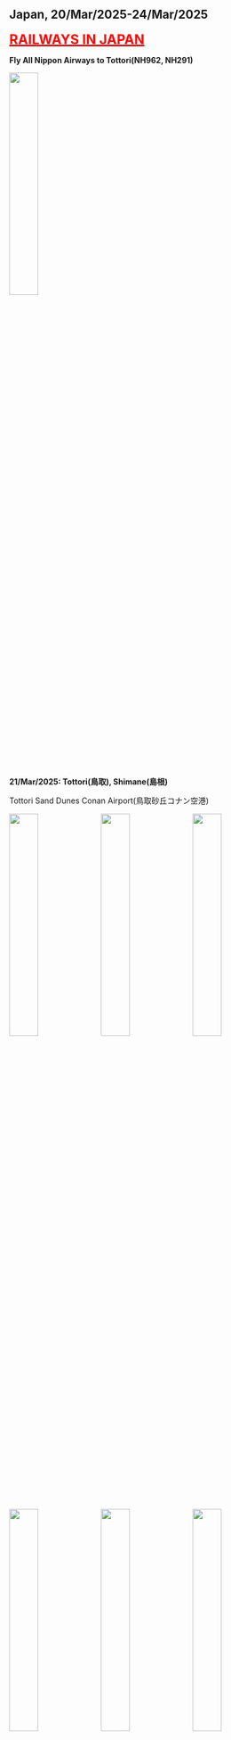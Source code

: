 ## Japan, 20/Mar/2025-24/Mar/2025

**[<font color=red size=5><u>RAILWAYS IN JAPAN</u></font>](https://wqgcx.github.io/transport/20250320JP/JR/)**

**Fly All Nippon Airways to Tottori(NH962, NH291)**

<img src="../20250320JP_photos/IMG_7812.jpeg" width="32%">

**21/Mar/2025: Tottori(鳥取), Shimane(島根)**

Tottori Sand Dunes Conan Airport(鳥取砂丘コナン空港)

<img src="../20250320JP_photos/IMG_7815.jpeg" width="32%">
<img src="../20250320JP_photos/IMG_7816.jpeg" width="32%">
<img src="../20250320JP_photos/IMG_7817.jpeg" width="32%">
<img src="../20250320JP_photos/IMG_7818.jpeg" width="32%">
<img src="../20250320JP_photos/IMG_7819.jpeg" width="32%">
<img src="../20250320JP_photos/IMG_7820.jpeg" width="32%">
<img src="../20250320JP_photos/IMG_7821.jpeg" width="32%">
<img src="../20250320JP_photos/IMG_7822.jpeg" width="32%">

Tottori Sand Dunes(鳥取砂丘)

<img src="../20250320JP_photos/IMG_7827.jpeg" width="32%">
<img src="../20250320JP_photos/IMG_7831.jpeg" width="32%">
<img src="../20250320JP_photos/IMG_7832.jpeg" width="32%">
<img src="../20250320JP_photos/IMG_7833.jpeg" width="32%">
<img src="../20250320JP_photos/IMG_7834.jpeg" width="32%">
<img src="../20250320JP_photos/IMG_7835.jpeg" width="32%">

Tottori Castle Ruins(鳥取城跡)

<img src="../20250320JP_photos/IMG_7839.jpeg" width="32%">
<img src="../20250320JP_photos/IMG_7842.jpeg" width="32%">
<img src="../20250320JP_photos/IMG_7844.jpeg" width="32%">
<img src="../20250320JP_photos/IMG_7845.jpeg" width="32%">
<img src="../20250320JP_photos/IMG_7846.jpeg" width="32%">
<img src="../20250320JP_photos/IMG_7848.jpeg" width="32%">

Hakuto Shrine and Hakuto Coast(白兎神社, 白兎海岸)

<img src="../20250320JP_photos/IMG_7866.jpeg" width="32%">
<img src="../20250320JP_photos/IMG_7862.jpeg" width="32%">
<img src="../20250320JP_photos/IMG_7861.jpeg" width="32%">
<img src="../20250320JP_photos/IMG_7860.jpeg" width="32%">
<img src="../20250320JP_photos/IMG_7855.jpeg" width="32%">
<img src="../20250320JP_photos/IMG_7856.jpeg" width="32%">
<img src="../20250320JP_photos/IMG_7853.jpeg" width="32%">
<img src="../20250320JP_photos/IMG_7863.jpeg" width="32%">
<img src="../20250320JP_photos/IMG_7864.jpeg" width="32%">

Lake Shinji(宍道湖)

<img src="../20250320JP_photos/IMG_7874.jpeg" width="32%">
<img src="../20250320JP_photos/IMG_7872.jpeg" width="32%">
<img src="../20250320JP_photos/IMG_7873.jpeg" width="32%">
<img src="../20250320JP_photos/IMG_7875.jpeg" width="32%">
<img src="../20250320JP_photos/IMG_7877.jpeg" width="32%">

Japanese-Style Dinner

<img src="../20250320JP_photos/IMG_7881.jpeg" width="32%">

Matsue Castle(松江城)

<img src="../20250320JP_photos/IMG_7883.jpeg" width="32%">
<img src="../20250320JP_photos/IMG_7884.jpeg" width="32%">

**22/Mar/2025: Shimane(島根), Tottori(鳥取)**

Izumo Oyashiro Shrine(出雲大社)

<img src="../20250320JP_photos/IMG_7891.jpeg" width="32%">
<img src="../20250320JP_photos/IMG_7908.jpeg" width="32%">
<img src="../20250320JP_photos/IMG_7892.jpeg" width="32%">
<img src="../20250320JP_photos/IMG_7893.jpeg" width="32%">
<img src="../20250320JP_photos/IMG_7894.jpeg" width="32%">
<img src="../20250320JP_photos/IMG_7898.jpeg" width="32%">
<img src="../20250320JP_photos/IMG_7899.jpeg" width="32%">
<img src="../20250320JP_photos/IMG_7902.jpeg" width="32%">
<img src="../20250320JP_photos/IMG_7901.jpeg" width="32%">

Inasa Beach(稲佐の浜)

<img src="../20250320JP_photos/IMG_7906.jpeg" width="32%">
<img src="../20250320JP_photos/IMG_7905.jpeg" width="32%">
<img src="../20250320JP_photos/IMG_7904.jpeg" width="32%">

Momotaro at Yonago Station(米子駅の桃太郎)

<img src="../20250320JP_photos/IMG_7915.jpeg" width="32%">
<img src="../20250320JP_photos/IMG_7916.jpeg" width="32%">
<img src="../20250320JP_photos/IMG_7917.jpeg" width="32%">

Momotaro-Painting Train(桃太郎塗装電車)

<img src="../20250320JP_photos/IMG_7918.jpeg" width="32%">
<img src="../20250320JP_photos/IMG_7945.jpeg" width="32%">

Mizuki Shigeru Road(水木しげるロード)

<img src="../20250320JP_photos/IMG_7919.jpeg" width="32%">
<img src="../20250320JP_photos/IMG_7920.jpeg" width="32%">
<img src="../20250320JP_photos/IMG_7921.jpeg" width="32%">
<img src="../20250320JP_photos/IMG_7922.jpeg" width="32%">
<img src="../20250320JP_photos/IMG_7924.jpeg" width="32%">
<img src="../20250320JP_photos/IMG_7926.jpeg" width="32%">
<img src="../20250320JP_photos/IMG_7937.jpeg" width="32%">
<img src="../20250320JP_photos/IMG_7938.jpeg" width="32%">
<img src="../20250320JP_photos/IMG_7939.jpeg" width="32%">
<img src="../20250320JP_photos/IMG_7940.jpeg" width="32%">
<img src="../20250320JP_photos/IMG_7942.jpeg" width="32%">
<img src="../20250320JP_photos/IMG_7943.jpeg" width="32%">

Youkai Shrine(妖怪神社)

<img src="../20250320JP_photos/IMG_7928.jpeg" width="32%">
<img src="../20250320JP_photos/IMG_7929.jpeg" width="32%">
<img src="../20250320JP_photos/IMG_7941.jpeg" width="32%">

Mizuki Shigeru Museum(水木しげる記念館)

<img src="../20250320JP_photos/IMG_7930.jpeg" width="32%">
<img src="../20250320JP_photos/IMG_7931.jpeg" width="32%">
<img src="../20250320JP_photos/IMG_7932.jpeg" width="32%">
<img src="../20250320JP_photos/IMG_7933.jpeg" width="32%">
<img src="../20250320JP_photos/IMG_7934.jpeg" width="32%">
<img src="../20250320JP_photos/IMG_7935.jpeg" width="32%">
<img src="../20250320JP_photos/IMG_7936.jpeg" width="32%">

**23/Mar/2025: Shimane(島根), Tottori(鳥取)**

Mastue Castle(松江城)

<img src="../20250320JP_photos/IMG_7955.jpeg" width="32%">
<img src="../20250320JP_photos/IMG_7960.jpeg" width="32%">
<img src="../20250320JP_photos/IMG_7961.jpeg" width="32%">
<img src="../20250320JP_photos/IMG_7962.jpeg" width="32%">
<img src="../20250320JP_photos/IMG_7963.jpeg" width="32%">

Mastue Shrine(松江神社)

<img src="../20250320JP_photos/IMG_7959.jpeg" width="32%">
<img src="../20250320JP_photos/IMG_7957.jpeg" width="32%">

Panorama of Mastue

<img src="../20250320JP_photos/IMG_7965.jpeg" width="32%">
<img src="../20250320JP_photos/IMG_7966.jpeg" width="32%">
<img src="../20250320JP_photos/IMG_7967.jpeg" width="32%">

Samurai Residence(武家屋敷)

<img src="../20250320JP_photos/IMG_7978.jpeg" width="32%">
<img src="../20250320JP_photos/IMG_7977.jpeg" width="32%">
<img src="../20250320JP_photos/IMG_7975.jpeg" width="32%">
<img src="../20250320JP_photos/IMG_7972.jpeg" width="32%">
<img src="../20250320JP_photos/IMG_7973.jpeg" width="32%">
<img src="../20250320JP_photos/IMG_7974.jpeg" width="32%">

Adachi Museum of Art(足立美術館)

<img src="../20250320JP_photos/IMG_8003.jpeg" width="32%">
<img src="../20250320JP_photos/IMG_7983.jpeg" width="32%">
<img src="../20250320JP_photos/IMG_7990.jpeg" width="32%">
<img src="../20250320JP_photos/IMG_7993.jpeg" width="32%">
<img src="../20250320JP_photos/IMG_7994.jpeg" width="32%">
<img src="../20250320JP_photos/IMG_7999.jpeg" width="32%">
<img src="../20250320JP_photos/IMG_8004.jpeg" width="32%">
<img src="../20250320JP_photos/IMG_8008.jpeg" width="32%">
<img src="../20250320JP_photos/IMG_8007.jpeg" width="32%">

Hokuei: World of Conan(北栄町: コナンの世界)

<img src="../20250320JP_photos/IMG_8015.jpeg" width="32%">
<img src="../20250320JP_photos/IMG_8017.jpeg" width="32%">
<img src="../20250320JP_photos/IMG_8018.jpeg" width="32%">
<img src="../20250320JP_photos/IMG_8019.jpeg" width="32%">
<img src="../20250320JP_photos/IMG_8020.jpeg" width="32%">
<img src="../20250320JP_photos/IMG_8070.jpeg" width="32%">
<img src="../20250320JP_photos/IMG_8024.jpeg" width="32%">
<img src="../20250320JP_photos/IMG_8025.jpeg" width="32%">
<img src="../20250320JP_photos/IMG_8069.jpeg" width="32%">
<img src="../20250320JP_photos/IMG_8026.jpeg" width="32%">
<img src="../20250320JP_photos/IMG_8027.jpeg" width="32%">
<img src="../20250320JP_photos/IMG_8029.jpeg" width="32%">
<img src="../20250320JP_photos/IMG_8031.jpeg" width="32%">
<img src="../20250320JP_photos/IMG_8033.jpeg" width="32%">
<img src="../20250320JP_photos/IMG_8034.jpeg" width="32%">
<img src="../20250320JP_photos/IMG_8036.jpeg" width="32%">
<img src="../20250320JP_photos/IMG_8057.jpeg" width="32%">
<img src="../20250320JP_photos/IMG_8059.jpeg" width="32%">
<img src="../20250320JP_photos/IMG_8060.jpeg" width="32%">
<img src="../20250320JP_photos/IMG_8062.jpeg" width="32%">
<img src="../20250320JP_photos/IMG_8066.jpeg" width="32%">
<img src="../20250320JP_photos/IMG_8067.jpeg" width="32%">

Gosho Aoyama Manga Factory(青山剛昌ふるさと館)

<img src="../20250320JP_photos/IMG_8038.jpeg" width="32%">
<img src="../20250320JP_photos/IMG_8039.jpeg" width="32%">
<img src="../20250320JP_photos/IMG_8040.jpeg" width="32%">
<img src="../20250320JP_photos/IMG_8041.jpeg" width="32%">
<img src="../20250320JP_photos/IMG_8042.jpeg" width="32%">
<img src="../20250320JP_photos/IMG_8043.jpeg" width="32%">
<img src="../20250320JP_photos/IMG_8047.jpeg" width="32%">
<img src="../20250320JP_photos/IMG_8048.jpeg" width="32%">
<img src="../20250320JP_photos/IMG_8050.jpeg" width="32%">
<img src="../20250320JP_photos/IMG_8052.jpeg" width="32%">
<img src="../20250320JP_photos/IMG_8053.jpeg" width="32%">
<img src="../20250320JP_photos/IMG_8055.jpeg" width="32%">

**24/Mar/2025: Saitama(埼玉)**

**Fly All Nippon Airways to Tokyo(NH294)**

<img src="../20250320JP_photos/IMG_8082.jpeg" width="32%">

**Click [here](https://wqgcx.github.io/transport/) to go back.**
